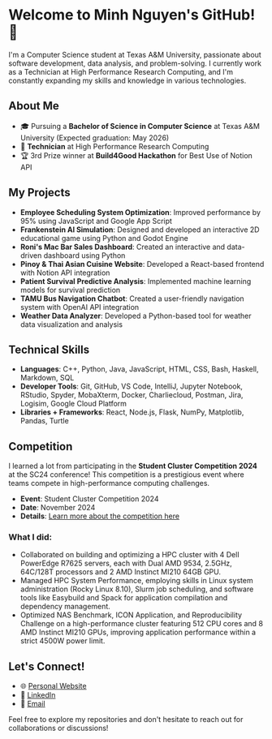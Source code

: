 # Welcome to Minh Nguyen's GitHub! 👋

I'm a Computer Science student at Texas A&M University, passionate about software development, data analysis, and problem-solving. I currently work as a Technician at High Performance Research Computing, and I'm constantly expanding my skills and knowledge in various technologies.

## About Me

- 🎓 Pursuing a **Bachelor of Science in Computer Science** at Texas A&M University (Expected graduation: May 2026)
- 💼 **Technician** at High Performance Research Computing
- 🏆 3rd Prize winner at **Build4Good Hackathon** for Best Use of Notion API

## My Projects

- **Employee Scheduling System Optimization**: Improved performance by 95% using JavaScript and Google App Script
- **Frankenstein AI Simulation**: Designed and developed an interactive 2D educational game using Python and Godot Engine
- **Roni's Mac Bar Sales Dashboard**: Created an interactive and data-driven dashboard using Python
- **Pinoy & Thai Asian Cuisine Website**: Developed a React-based frontend with Notion API integration
- **Patient Survival Predictive Analysis**: Implemented machine learning models for survival prediction
- **TAMU Bus Navigation Chatbot**: Created a user-friendly navigation system with OpenAI API integration
- **Weather Data Analyzer**: Developed a Python-based tool for weather data visualization and analysis

## Technical Skills

- **Languages**: C++, Python, Java, JavaScript, HTML, CSS, Bash, Haskell, Markdown, SQL
- **Developer Tools**: Git, GitHub, VS Code, IntelliJ, Jupyter Notebook, RStudio, Spyder, MobaXterm, Docker, Charliecloud, Postman, Jira, Logisim, Google Cloud Platform
- **Libraries + Frameworks**: React, Node.js, Flask, NumPy, Matplotlib, Pandas, Turtle

## Competition

I learned a lot from participating in the **Student Cluster Competition 2024** at the SC24 conference! This competition is a prestigious event where teams compete in high-performance computing challenges.

- **Event**: Student Cluster Competition 2024
- **Date**: November 2024
- **Details**: <a href="https://sc24.supercomputing.org/2024/09/teams-compete-in-the-ultimate-hpc-challenge-at-sc24/" target="_blank">Learn more about the competition here</a>

### What I did:
  - Collaborated on building and optimizing a HPC cluster with 4 Dell PowerEdge R7625 servers, each with Dual AMD 9534, 2.5GHz, 64C/128T processors and 2 AMD Instinct MI210 64GB GPU.
  - Managed HPC System Performance, employing skills in Linux system administration (Rocky Linux 8.10), Slurm job scheduling, and software tools like Easybuild and Spack for application compilation and dependency management.
  - Optimized NAS Benchmark, ICON Application, and Reproducibility Challenge on a high-performance cluster featuring 512 CPU cores and 8 AMD Instinct MI210 GPUs, improving application performance within a strict 4500W power limit.


## Let's Connect!
- 🌐 <a href="https://people.tamu.edu/~mhnguyen/" target="_blank">Personal Website</a>
- 💼 <a href="https://www.linkedin.com/in/minhnguyenvn/" target="_blank">LinkedIn</a>
- 📧 <a href="mailto:mhnguyen@tamu.edu" target="_blank">Email</a>

Feel free to explore my repositories and don't hesitate to reach out for collaborations or discussions!
